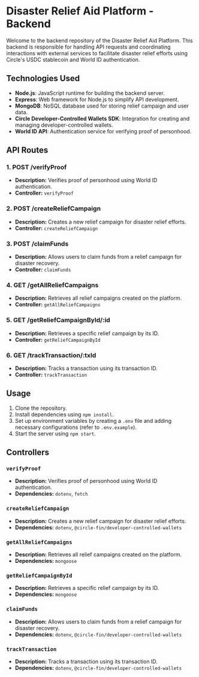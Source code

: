 # Disaster Relief Aid Platform - Backend

Welcome to the backend repository of the Disaster Relief Aid Platform. This backend is responsible for handling API requests and coordinating interactions with external services to facilitate disaster relief efforts using Circle's USDC stablecoin and World ID authentication.

## Technologies Used

- **Node.js**: JavaScript runtime for building the backend server.
- **Express**: Web framework for Node.js to simplify API development.
- **MongoDB**: NoSQL database used for storing relief campaign and user data.
- **Circle Developer-Controlled Wallets SDK**: Integration for creating and managing developer-controlled wallets.
- **World ID API**: Authentication service for verifying proof of personhood.

## API Routes

### 1. POST /verifyProof

- **Description:** Verifies proof of personhood using World ID authentication.
- **Controller:** `verifyProof`

### 2. POST /createReliefCampaign

- **Description:** Creates a new relief campaign for disaster relief efforts.
- **Controller:** `createReliefCampaign`

### 3. POST /claimFunds

- **Description:** Allows users to claim funds from a relief campaign for disaster recovery.
- **Controller:** `claimFunds`

### 4. GET /getAllReliefCampaigns

- **Description:** Retrieves all relief campaigns created on the platform.
- **Controller:** `getAllReliefCampaigns`

### 5. GET /getReliefCampaignById/:id

- **Description:** Retrieves a specific relief campaign by its ID.
- **Controller:** `getReliefCampaignById`

### 6. GET /trackTransaction/:txId

- **Description:** Tracks a transaction using its transaction ID.
- **Controller:** `trackTransaction`

## Usage

1. Clone the repository.
2. Install dependencies using `npm install`.
3. Set up environment variables by creating a `.env` file and adding necessary configurations (refer to `.env.example`).
4. Start the server using `npm start`.

## Controllers

### `verifyProof`

- **Description:** Verifies proof of personhood using World ID authentication.
- **Dependencies:** `dotenv`, `fetch`

### `createReliefCampaign`

- **Description:** Creates a new relief campaign for disaster relief efforts.
- **Dependencies:** `dotenv`, `@circle-fin/developer-controlled-wallets`

### `getAllReliefCampaigns`

- **Description:** Retrieves all relief campaigns created on the platform.
- **Dependencies:** `mongoose`

### `getReliefCampaignById`

- **Description:** Retrieves a specific relief campaign by its ID.
- **Dependencies:** `mongoose`

### `claimFunds`

- **Description:** Allows users to claim funds from a relief campaign for disaster recovery.
- **Dependencies:** `dotenv`, `@circle-fin/developer-controlled-wallets`

### `trackTransaction`

- **Description:** Tracks a transaction using its transaction ID.
- **Dependencies:** `dotenv`, `@circle-fin/developer-controlled-wallets`
